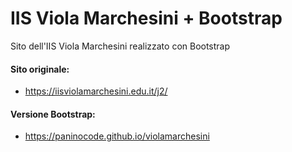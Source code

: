 # IIS Viola Marchesini + Bootstrap
Sito dell'IIS Viola Marchesini realizzato con Bootstrap

#### Sito originale:
- https://iisviolamarchesini.edu.it/j2/
#### Versione Bootstrap:
- https://paninocode.github.io/violamarchesini
